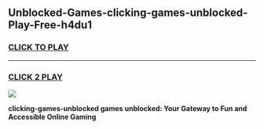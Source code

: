 
## Unblocked-Games-clicking-games-unblocked-Play-Free-h4du1
<h3>
<a href="https://premium76.site?title=clicking-games-unblocked&ref=18A">CLICK TO PLAY</a></h3>
<hr>

<h3>
<a href="https://premium76.site?title=clicking-games-unblocked&ref=18A">CLICK 2 PLAY</a>
  
</h3>

<a href="https://premium76.site?title=clicking-games-unblocked&ref=18A"><img src="https://clearcache.store/games.png"></a>


**clicking-games-unblocked games unblocked: Your Gateway to Fun and Accessible Online Gaming**
